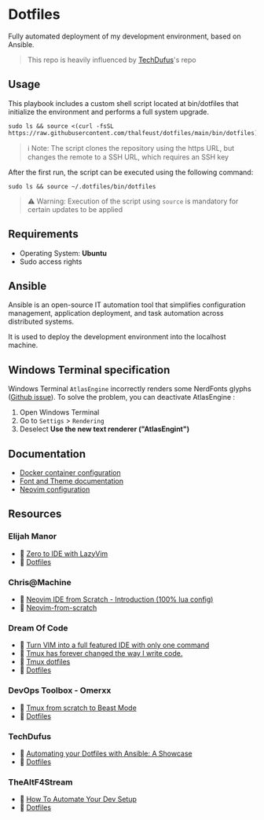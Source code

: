# Dotfiles

Fully automated deployment of my development environment, based on Ansible.

> This repo is heavily influenced by [TechDufus](https://github.com/TechDufus/dotfiles)'s repo

## Usage

This playbook includes a custom shell script located at bin/dotfiles that initialize the environment and performs a full system upgrade.

```shell
sudo ls && source <(curl -fsSL https://raw.githubusercontent.com/thalfeust/dotfiles/main/bin/dotfiles)
```

> ℹ️ Note: The script clones the repository using the https URL, but changes the remote to a SSH URL, which requires an SSH key

After the first run, the script can be executed using the following command:

```shell
sudo ls && source ~/.dotfiles/bin/dotfiles
```

> ⚠️ Warning: Execution of the script using `source` is mandatory for certain updates to be applied

## Requirements

* Operating System: **Ubuntu**
* Sudo access rights

## Ansible

Ansible is an open-source IT automation tool that simplifies configuration management, application deployment, and task automation across distributed systems.

It is used to deploy the development environment into the localhost machine.

## Windows Terminal specification

Windows Terminal `AtlasEngine` incorrectly renders some NerdFonts glyphs ([Github issue](https://github.com/microsoft/terminal/issues/14022)).
To solve the problem, you can deactivate AtlasEngine :
1. Open Windows Terminal
2. Go to `Settigs` > `Rendering`
3. Deselect **Use the new text renderer ("AtlasEngint")**

## Documentation

* [Docker container configuration](./doc/DockerContainer.md)
* [Font and Theme documentation](./doc/FontAndTheme.md)
* [Neovim configuration](./doc/NeovimConfiguration.md)

## Resources

### Elijah Manor
* 󰗃 [Zero to IDE with LazyVim](https://www.youtube.com/watch?v=N93cTbtLCIM) 
*  [Dotfiles](https://github.com/elijahmanor/dotfiles/tree/master)

### Chris@Machine
* 󰗃 [Neovim IDE from Scratch - Introduction (100% lua config)](https://www.youtube.com/watch?v=ctH-a-1eUME&list=PLhoH5vyxr6Qq41NFL4GvhFp-WLd5xzIzZ)
* 󰊤 [Neovim-from-scratch](https://github.com/LunarVim/Neovim-from-scratch)

### Dream Of Code
* 󰗃 [Turn VIM into a full featured IDE with only one command](https://www.youtube.com/watch?v=Mtgo-nP_r8Y&list=PL05iK6gnYad1sb4iQyqsim_Jc_peZdNXf)
* 󰗃 [Tmux has forever changed the way I write code.](https://www.youtube.com/watch?v=DzNmUNvnB04)
*  [Tmux dotfiles](https://github.com/dreamsofcode-io/tmux/blob/main/tmux.conf)
*  [Dotfiles](https://github.com/dreamsofautonomy/dotfiles)

### DevOps Toolbox - Omerxx
* 󰗃 [Tmux from scratch to Beast Mode](https://www.youtube.com/watch?v=GH3kpsbbERo)
*  [Dotfiles](https://github.com/omerxx/dotfiles)

### TechDufus
* 󰗃 [Automating your Dotfiles with Ansible: A Showcase](https://www.youtube.com/watch?v=hPPIScBt4Gw)
*  [Dotfiles](https://github.com/TechDufus/dotfiles)

### TheAltF4Stream
* 󰗃 [How To Automate Your Dev Setup](https://www.youtube.com/watch?v=V_Cj_p6se3k)
*  [Dotfiles](https://github.com/ALT-F4-LLC/dotfiles)
